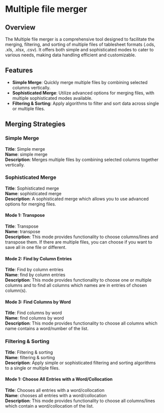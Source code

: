 # Multiple file merger
## Overview
The Multiple file merger is a comprehensive tool designed to facilitate the merging, filtering, and sorting of multiple files of tablesheet formats (.ods, .xls, .xlsx, .csv). It offers both simple and sophisticated modes to cater to various needs, making data handling efficient and customizable.

## Features
- **Simple Merge**: Quickly merge multiple files by combining selected columns vertically.
- **Sophisticated Merge**: Utilize advanced options for merging files, with multiple sophisticated modes available.
- **Filtering & Sorting**: Apply algorithms to filter and sort data across single or multiple files.


## Merging Strategies

### Simple Merge
**Title**: Simple merge  
**Name**: simple merge  
**Description**: Merges multiple files by combining selected columns together vertically.  

### Sophisticated Merge
**Title**: Sophisticated merge  
**Name**: sophisticated merge  
**Description**: A sophisticated merge which allows you to use advanced options for merging files.

#### Mode 1: Transpose
**Title**: Transpose  
**Name**: transpose  
**Description**: This mode provides functionality to choose columns/lines and transpose them. If there are multiple files, you can choose if you want to save all in one file or different.

#### Mode 2: Find by Column Entries
**Title**: Find by column entries  
**Name**: find by column entries  
**Description**: This mode provides functionality to choose one or multiple columns and to find all columns which names are in entries of chosen column(s).

#### Mode 3: Find Columns by Word
**Title**: Find columns by word  
**Name**: find columns by word  
**Description**: This mode provides functionality to choose all columns which name contains a word/number of the list.

### Filtering & Sorting
**Title**: Filtering & sorting  
**Name**: filtering & sorting  
**Description**: Apply simple or sophisticated filtering and sorting algorithms to a single or multiple files.

#### Mode 1: Choose All Entries with a Word/Collocation
**Title**: Chooses all entries with a word/collocation  
**Name**: chooses all entries with a word/collocation  
**Description**: This mode provides functionality to choose all columns/lines which contain a word/collocation of the list.


